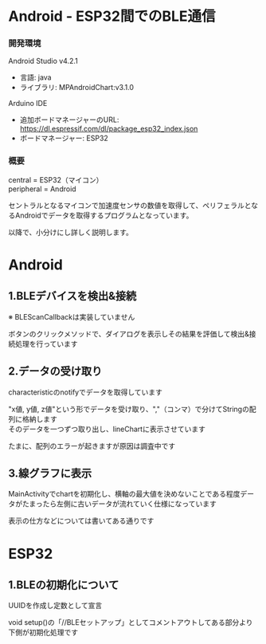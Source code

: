 # Android - ESP32間でのBLE通信
### 開発環境
Android Studio v4.2.1  
* 言語: java
* ライブラリ: MPAndroidChart:v3.1.0  

Arduino IDE  
* 追加ボードマネージャーのURL: https://dl.espressif.com/dl/package_esp32_index.json  
* ボードマネージャー: ESP32  

### 概要
central = ESP32（マイコン）  
peripheral = Android  

セントラルとなるマイコンで加速度センサの数値を取得して、ペリフェラルとなるAndroidでデータを取得するプログラムとなっています。  

以降で、小分けにし詳しく説明します。  

# Android
## 1.BLEデバイスを検出&接続
※ BLEScanCallbackは実装していません  

ボタンのクリックメソッドで、ダイアログを表示しその結果を評価して検出&接続処理を行っています  

## 2.データの受け取り
characteristicのnotifyでデータを取得しています  

"x値, y値, z値"という形でデータを受け取り、","（コンマ）で分けてStringの配列に格納します  
そのデータを一つずつ取り出し、lineChartに表示させています  

たまに、配列のエラーが起きますが原因は調査中です  

## 3.線グラフに表示
MainActivityでchartを初期化し、横軸の最大値を決めないことである程度データがたまったら左側に古いデータが流れていく仕様になっています  

表示の仕方などについては書いてある通りです  

# ESP32
## 1.BLEの初期化について
UUIDを作成し定数として宣言

void setup()の「//BLEセットアップ」としてコメントアウトしてある部分より下側が初期化処理です











